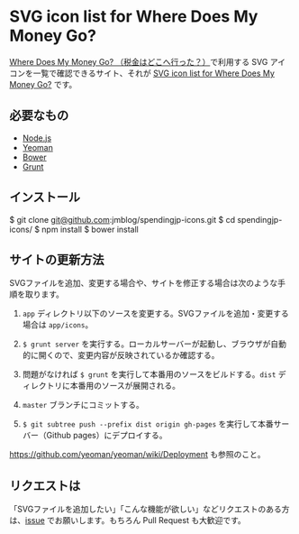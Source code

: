 # SVG icon list for Where Does My Money Go?

[Where Does My Money Go? （税金はどこへ行った？）](http://spending.jp)で利用する SVG アイコンを一覧で確認できるサイト、それが [SVG icon list for Where Does My Money Go?](http://jmblog.github.io/spendingjp-icons/) です。

## 必要なもの
* [Node.js](http://nodejs.org/)
* [Yeoman](yeoman.io)
* [Bower](bower.io)
* [Grunt](gruntjs.com)

## インストール

  $ git clone git@github.com:jmblog/spendingjp-icons.git
	$ cd spendingjp-icons/
	$ npm install
	$ bower install

## サイトの更新方法

SVGファイルを追加、変更する場合や、サイトを修正する場合は次のような手順を取ります。

1. `app` ディレクトリ以下のソースを変更する。SVGファイルを追加・変更する場合は `app/icons`。

2. `$ grunt server` を実行する。ローカルサーバーが起動し、ブラウザが自動的に開くので、変更内容が反映されているか確認する。

3. 問題がなければ `$ grunt` を実行して本番用のソースをビルドする。`dist` ディレクトリに本番用のソースが展開される。

4. `master` ブランチにコミットする。

5. `$ git subtree push --prefix dist origin gh-pages` を実行して本番サーバー（Github pages）にデプロイする。

https://github.com/yeoman/yeoman/wiki/Deployment も参照のこと。

## リクエストは

「SVGファイルを追加したい」「こんな機能が欲しい」などリクエストのある方は、[issue](https://github.com/jmblog/spendingjp-icons/issues) でお願いします。もちろん Pull Request も大歓迎です。
